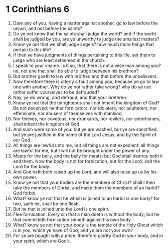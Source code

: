 ﻿# 1 Corinthians 6
1. Dare any of you, having a matter against another, go to law before the unjust, and not before the saints? 
2. Do ye not know that the saints shall judge the world? and if the world shall be judged by you, are ye unworthy to judge the smallest matters? 
3. Know ye not that we shall judge angels? how much more things that pertain to this life? 
4. If then ye have judgments of things pertaining to this life, set them to judge who are least esteemed in the church. 
5. I speak to your shame. Is it so, that there is not a wise man among you? no, not one that shall be able to judge between his brethren? 
6. But brother goeth to law with brother, and that before the unbelievers. 
7. Now therefore there is utterly a fault among you, because ye go to law one with another. Why do ye not rather take wrong? why do ye not rather suffer yourselves to be defrauded? 
8. Nay, ye do wrong, and defraud, and that your brethren. 
9. Know ye not that the unrighteous shall not inherit the kingdom of God? Be not deceived: neither fornicators, nor idolaters, nor adulterers, nor effeminate, nor abusers of themselves with mankind, 
10. Nor thieves, nor covetous, nor drunkards, nor revilers, nor extortioners, shall inherit the kingdom of God. 
11. And such were some of you: but ye are washed, but ye are sanctified, but ye are justified in the name of the Lord Jesus, and by the Spirit of our God. 
12. All things are lawful unto me, but all things are not expedient: all things are lawful for me, but I will not be brought under the power of any. 
13. Meats for the belly, and the belly for meats: but God shall destroy both it and them. Now the body is not for fornication, but for the Lord; and the Lord for the body. 
14. And God hath both raised up the Lord, and will also raise up us by his own power. 
15. Know ye not that your bodies are the members of Christ? shall I then take the members of Christ, and make them the members of an harlot? God forbid. 
16. What? know ye not that he which is joined to an harlot is one body? for two, saith he, shall be one flesh. 
17. But he that is joined unto the Lord is one spirit. 
18. Flee fornication. Every sin that a man doeth is without the body; but he that committeth fornication sinneth against his own body. 
19. What? know ye not that your body is the temple of the Holy Ghost which is in you, which ye have of God, and ye are not your own? 
20. For ye are bought with a price: therefore glorify God in your body, and in your spirit, which are God’s. 
